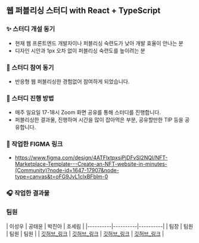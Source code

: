 ## 웹 퍼블리싱 스터디 with React + TypeScript

### ✨ 스터디 개설 동기

- 현재 웹 프론트엔드 개발자이나 퍼블리싱 숙련도가 낮아 개발 효율이 안나는 분
- 디자인 시안과 1px 오차 없이 퍼블리싱 숙련도를 높이려는 분

### 🚀 스터디 참여 동기

- 반응형 웹 퍼블리싱한 경험없어 참여하게 되었습니다.

### 🙋 스터디 진행 방법

- 매주 일요일 17-18시 Zoom 화면 공유를 통해 스터디를 진행합니다.
- 퍼블리싱한 결과물, 진행하며 시간을 많이 잡아먹은 부분, 공유할만한 TIP 등을 공유합니다.

### 🎨 작업한 FIGMA 링크

- https://www.figma.com/design/4ATFlxtpxsiPjDFvSI2NQI/NFT-Marketplace-Template---Create-an-NFT-website-in-minutes-(Community)?node-id=1647-17907&node-type=canvas&t=oFG9JvL1clxBFblm-0

### 🎧 작업한 결과물

### 팀원

| 이성우 | 공태윤 | 박진아 | 조세림 | 
|----------|----------|----------|
| 팀장  | 팀원  | 팀원  | 팀원 |
| [깃허브_링크](https://github.com/devisnojam/responsive-web-publishing)  | [깃허브_링크](https://github.com/G0MTENG/publishing-study)  | [깃허브_링크](https://github.com/dev-hamster/publishing-study)  | [깃허브_링크](https://github.com/limlimjo/responsive_prac) |